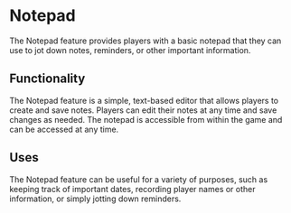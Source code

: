 # Notepad

The Notepad feature provides players with a basic notepad that they can use to jot down notes, reminders, or other important information.

## Functionality
The Notepad feature is a simple, text-based editor that allows players to create and save notes. Players can edit their notes at any time and save changes as needed. The notepad is accessible from within the game and can be accessed at any time.

## Uses
The Notepad feature can be useful for a variety of purposes, such as keeping track of important dates, recording player names or other information, or simply jotting down reminders.